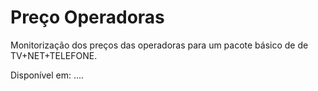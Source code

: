 # Preço Operadoras

Monitorização dos preços das operadoras para um pacote básico de de TV+NET+TELEFONE.

Disponível em: ....
